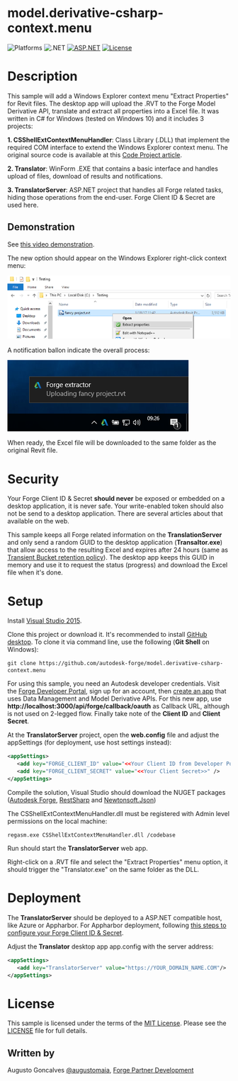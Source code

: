 # model.derivative-csharp-context.menu

![Platforms](https://img.shields.io/badge/platform-Windows-lightgray.svg)
![.NET](https://img.shields.io/badge/.NET-4.5-blue.svg)
[![ASP.NET](https://img.shields.io/badge/ASP.NET-4.5-blue.svg)](https://asp.net/)
[![License](http://img.shields.io/:license-mit-blue.svg)](http://opensource.org/licenses/MIT)

# Description

This sample will add a Windows Explorer context menu "Extract Properties" for Revit files. The desktop app will upload the .RVT to the Forge Model Derivative API, translate and extract all properties into a Excel file. It was written in C# for Windows (tested on Windows 10) and it includes 3 projects: 

**1. CSShellExtContextMenuHandler**: Class Library (.DLL) that implement the required COM interface to extend the Windows Explorer context menu. The original source code is available at this [Code Project article](https://www.codeproject.com/articles/174369/how-to-write-windows-shell-extension-with-net-lang).

**2. Translator**: WinForm .EXE that contains a basic interface and handles upload of files, download of results and notifications.

**3. TranslatorServer**: ASP.NET project that handles all Forge related tasks, hiding those operations from the end-user. Forge Client ID & Secret are used here.

## Demonstration

See [this video demonstration](https://www.youtube.com/watch?v=RNMJKjLdLS4).

The new option should appear on the Windows Explorer right-click context menu:

![](menu.png)

A notification ballon indicate the overall process:

![](notifications.png)

When ready, the Excel file will be downloaded to the same folder as the original Revit file.

# Security

Your Forge Client ID & Secret **should never** be exposed or embedded on a desktop application, it is never safe. Your write-enabled token should also not be send to a desktop application. There are several articles about that available on the web.

This sample keeps all Forge related information on the **TranslationServer** and only send a random GUID to the desktop application (**Transaltor.exe**) that allow access to the resulting Excel and expires after 24 hours (same as [Transient Bucket retention policy](https://developer.autodesk.com/en/docs/data/v2/overview/retention-policy/)). The desktop app keeps this GUID in memory and use it to request the status (progress) and download the Excel file when it's done.

# Setup

Install [Visual Studio 2015](https://www.visualstudio.com/).

Clone this project or download it. It's recommended to install [GitHub desktop](https://desktop.github.com/). To clone it via command line, use the following (**Git Shell** on Windows):

    git clone https://github.com/autodesk-forge/model.derivative-csharp-context.menu

For using this sample, you need an Autodesk developer credentials. Visit the [Forge Developer Portal](https://developer.autodesk.com), sign up for an account, then [create an app](https://developer.autodesk.com/myapps/create) that uses Data Management and Model Derivative APIs. For this new app, use **http://localhost:3000/api/forge/callback/oauth** as Callback URL, although is not used on 2-legged flow. Finally take note of the **Client ID** and **Client Secret**.

At the **TranslatorServer** project, open the **web.config** file and adjust the appSettings (for deployment, use host settings instead):

```xml
<appSettings>
   <add key="FORGE_CLIENT_ID" value="<<Your Client ID from Developer Portal>>" />
   <add key="FORGE_CLIENT_SECRET" value="<<Your Client Secret>>" />
</appSettings>
```

Compile the solution, Visual Studio should download the NUGET packages ([Autodesk Forge](https://www.nuget.org/packages/Autodesk.Forge/), [RestSharp](https://www.nuget.org/packages/RestSharp) and [Newtonsoft.Json](https://www.nuget.org/packages/newtonsoft.json/))

The CSShellExtContextMenuHandler.dll must be registered with Admin level permissions on the local machine:

    regasm.exe CSShellExtContextMenuHandler.dll /codebase

Run should start the **TranslatorServer** web app.

Right-click on a .RVT file and select the "Extract Properties" menu option, it should trigger the "Translator.exe" on the same folder as the DLL. 

# Deployment

The **TranslatorServer** should be deployed to a ASP.NET compatible host, like Azure or Appharbor. For Appharbor deployment, following [this steps to configure your Forge Client ID & Secret](http://adndevblog.typepad.com/cloud_and_mobile/2017/01/deploying-forge-aspnet-samples-to-appharbor.html).

Adjust the **Translator** desktop app app.config with the server address:

```xml
<appSettings>
   <add key="TranslatorServer" value="https://YOUR_DOMAIN_NAME.COM"/>
</appSettings>
```

# License

This sample is licensed under the terms of the [MIT License](http://opensource.org/licenses/MIT).
Please see the [LICENSE](LICENSE) file for full details.

## Written by

Augusto Goncalves [@augustomaia](https://twitter.com/augustomaia), [Forge Partner Development](http://forge.autodesk.com)
